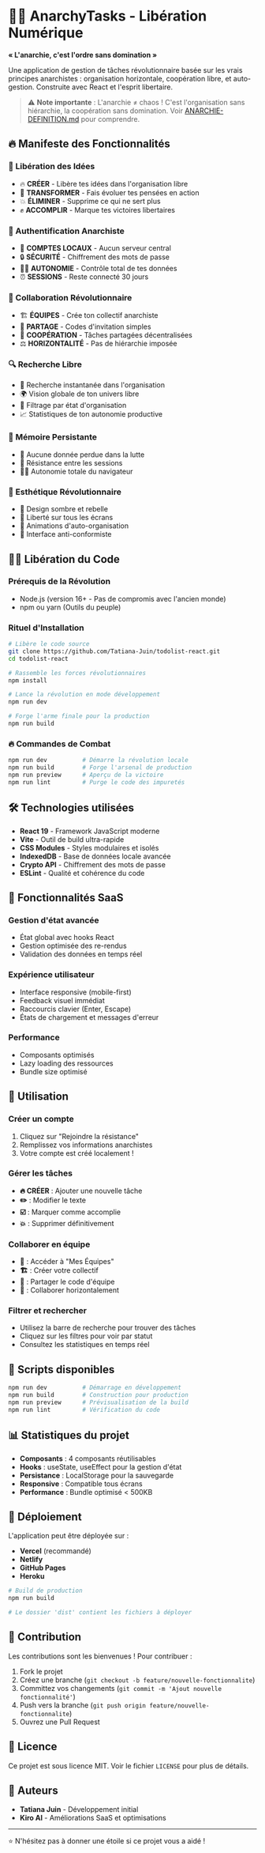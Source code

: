 # 🏴‍☠️ AnarchyTasks - Libération Numérique

**« L'anarchie, c'est l'ordre sans domination »**

Une application de gestion de tâches révolutionnaire basée sur les vrais principes anarchistes : organisation horizontale, coopération libre, et auto-gestion. Construite avec React et l'esprit libertaire.

> ⚠️ **Note importante** : L'anarchie ≠ chaos ! C'est l'organisation sans hiérarchie, la coopération sans domination. Voir [ANARCHIE-DEFINITION.md](./ANARCHIE-DEFINITION.md) pour comprendre.

## 🔥 Manifeste des Fonctionnalités

### 🔄 Libération des Idées
- 🔥 **CRÉER** - Libère tes idées dans l'organisation libre
- 🔄 **TRANSFORMER** - Fais évoluer tes pensées en action
- 💥 **ÉLIMINER** - Supprime ce qui ne sert plus
- ✊ **ACCOMPLIR** - Marque tes victoires libertaires

### 🔐 Authentification Anarchiste
- 👤 **COMPTES LOCAUX** - Aucun serveur central
- 🔒 **SÉCURITÉ** - Chiffrement des mots de passe
- 🏴‍☠️ **AUTONOMIE** - Contrôle total de tes données
- ⏰ **SESSIONS** - Reste connecté 30 jours

### 👥 Collaboration Révolutionnaire
- 🏗️ **ÉQUIPES** - Crée ton collectif anarchiste
- 🔗 **PARTAGE** - Codes d'invitation simples
- 🤝 **COOPÉRATION** - Tâches partagées décentralisées
- ⚖️ **HORIZONTALITÉ** - Pas de hiérarchie imposée

### 🔍 Recherche Libre
- 🔎 Recherche instantanée dans l'organisation
- 🌍 Vision globale de ton univers libre
- 🔄 Filtrage par état d'organisation
- 📈 Statistiques de ton autonomie productive

### 💾 Mémoire Persistante
- 🔄 Aucune donnée perdue dans la lutte
- 📱 Résistance entre les sessions
- 🏴‍☠️ Autonomie totale du navigateur

### 🎨 Esthétique Révolutionnaire
- 🌈 Design sombre et rebelle
- 📱 Liberté sur tous les écrans
- 🔄 Animations d'auto-organisation
- 🎯 Interface anti-conformiste

## 🏴‍☠️ Libération du Code

### Prérequis de la Révolution
- Node.js (version 16+ - Pas de compromis avec l'ancien monde)
- npm ou yarn (Outils du peuple)

### Rituel d'Installation
```bash
# Libère le code source
git clone https://github.com/Tatiana-Juin/todolist-react.git
cd todolist-react

# Rassemble les forces révolutionnaires
npm install

# Lance la révolution en mode développement
npm run dev

# Forge l'arme finale pour la production
npm run build
```

### 🔥 Commandes de Combat
```bash
npm run dev          # Démarre la révolution locale
npm run build        # Forge l'arsenal de production
npm run preview      # Aperçu de la victoire
npm run lint         # Purge le code des impuretés
```

## 🛠️ Technologies utilisées

- **React 19** - Framework JavaScript moderne
- **Vite** - Outil de build ultra-rapide
- **CSS Modules** - Styles modulaires et isolés
- **IndexedDB** - Base de données locale avancée
- **Crypto API** - Chiffrement des mots de passe
- **ESLint** - Qualité et cohérence du code

## 📱 Fonctionnalités SaaS

### Gestion d'état avancée
- État global avec hooks React
- Gestion optimisée des re-rendus
- Validation des données en temps réel

### Expérience utilisateur
- Interface responsive (mobile-first)
- Feedback visuel immédiat
- Raccourcis clavier (Enter, Escape)
- États de chargement et messages d'erreur

### Performance
- Composants optimisés
- Lazy loading des ressources
- Bundle size optimisé

## 🎯 Utilisation

### Créer un compte
1. Cliquez sur "Rejoindre la résistance"
2. Remplissez vos informations anarchistes
3. Votre compte est créé localement !

### Gérer les tâches
- **🔥 CRÉER** : Ajouter une nouvelle tâche
- **✏️** : Modifier le texte
- **☑️** : Marquer comme accomplie
- **💥** : Supprimer définitivement

### Collaborer en équipe
- **👥** : Accéder à "Mes Équipes"
- **🏗️** : Créer votre collectif
- **🔗** : Partager le code d'équipe
- **🤝** : Collaborer horizontalement

### Filtrer et rechercher
- Utilisez la barre de recherche pour trouver des tâches
- Cliquez sur les filtres pour voir par statut
- Consultez les statistiques en temps réel

## 🔧 Scripts disponibles

```bash
npm run dev          # Démarrage en développement
npm run build        # Construction pour production
npm run preview      # Prévisualisation de la build
npm run lint         # Vérification du code
```

## 📊 Statistiques du projet

- **Composants** : 4 composants réutilisables
- **Hooks** : useState, useEffect pour la gestion d'état
- **Persistance** : LocalStorage pour la sauvegarde
- **Responsive** : Compatible tous écrans
- **Performance** : Bundle optimisé < 500KB

## 🚀 Déploiement

L'application peut être déployée sur :
- **Vercel** (recommandé)
- **Netlify**
- **GitHub Pages**
- **Heroku**

```bash
# Build de production
npm run build

# Le dossier 'dist' contient les fichiers à déployer
```

## 🤝 Contribution

Les contributions sont les bienvenues ! Pour contribuer :

1. Fork le projet
2. Créez une branche (`git checkout -b feature/nouvelle-fonctionnalite`)
3. Committez vos changements (`git commit -m 'Ajout nouvelle fonctionnalité'`)
4. Push vers la branche (`git push origin feature/nouvelle-fonctionnalite`)
5. Ouvrez une Pull Request

## 📝 Licence

Ce projet est sous licence MIT. Voir le fichier `LICENSE` pour plus de détails.

## 👥 Auteurs

- **Tatiana Juin** - Développement initial
- **Kiro AI** - Améliorations SaaS et optimisations

---

⭐ N'hésitez pas à donner une étoile si ce projet vous a aidé !
